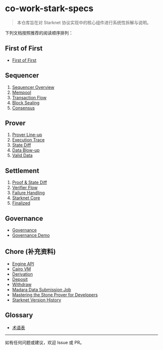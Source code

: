 # co-work-stark-specs

> 本仓库旨在对 Starknet 协议实现中的核心组件进行系统性拆解与说明。

下列文档按照推荐的阅读顺序排列：

## First of First
- [First of First](firstOfFirst.md)

## Sequencer
1. [Sequencer Overview](protocol/Sequencer/01_sequencer_overview.md)
2. [Mempool](protocol/Sequencer/02_mempool.md)
3. [Transaction Flow](protocol/Sequencer/03_transaction_flow.md)
4. [Block Sealing](protocol/Sequencer/04_block_sealing.md)
5. [Consensus](protocol/Sequencer/05_consensus.md)

## Prover
1. [Prover Line-up](protocol/Prover/01_lineup.md)
2. [Execution Trace](protocol/Prover/02_execution_trace.md)
3. [State Diff](protocol/Prover/03_state_diff.md)
4. [Data Blow-up](protocol/Prover/04_data_blowup.md)
5. [Valid Data](protocol/Prover/05_valid_data.md)

## Settlement
1. [Proof & State Diff](protocol/Settlement/01_proof_and_state_diff.md)
2. [Verifier Flow](protocol/Settlement/02_verifier_flow.md)
3. [Failure Handling](protocol/Settlement/03_failure_handling.md)
4. [Starknet Core](protocol/Settlement/04_starknet_core.md)
5. [Finalized](protocol/Settlement/05_finalized.md)

## Governance
- [Governance](governance/governance.md)
- [Governance Demo](governance/governanceDEMO.md)

## Chore (补充资料)
- [Engine API](protocol/Chore/Engine-API.md)
- [Cairo VM](protocol/Chore/cairo-vm.md)
- [Derivation](protocol/Chore/derivation.md)
- [Deposit](protocol/Chore/deposit.md)
- [Withdraw](protocol/Chore/withdraw.md)
- [Madara Data Submission Job](protocol/Chore/madara-Data%20Submission%20Job.md)
- [Mastering the Stone Prover for Developers](protocol/Chore/Mastering%20the%20Stone%20Prover%20for%20Developers.md)
- [Starknet Version History](protocol/Chore/starknetVersionHistory.md)

## Glossary
- [术语表](glossary.md)

---

如有任何问题或建议，欢迎 Issue 或 PR。